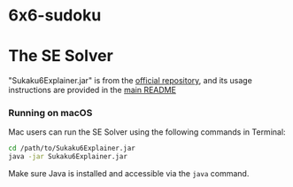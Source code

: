 # 6x6-sudoku

# The SE Solver
"Sukaku6Explainer.jar" is from the [official repository](https://github.com/1to9only/Sukaku6x6Explainer/releases), and its usage instructions are provided in the [main README](https://github.com/1to9only/Sukaku6x6Explainer)

### Running on macOS
Mac users can run the SE Solver using the following commands in Terminal:
```bash
cd /path/to/Sukaku6Explainer.jar
java -jar Sukaku6Explainer.jar
```
Make sure Java is installed and accessible via the `java` command.

